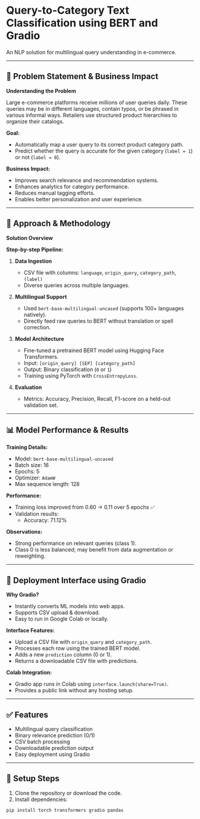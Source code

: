 # Query-to-Category Text Classification using BERT and Gradio

An NLP solution for multilingual query understanding in e-commerce.

---

## 🧾 Problem Statement & Business Impact

**Understanding the Problem**

Large e-commerce platforms receive millions of user queries daily. These queries may be in different languages, contain typos, or be phrased in various informal ways. Retailers use structured product hierarchies to organize their catalogs.

**Goal:**

- Automatically map a user query to its correct product category path.
- Predict whether the query is accurate for the given category (`label = 1`) or not (`label = 0`).

**Business Impact:**

- Improves search relevance and recommendation systems.
- Enhances analytics for category performance.
- Reduces manual tagging efforts.
- Enables better personalization and user experience.

---

## 🧠 Approach & Methodology

**Solution Overview**

**Step-by-step Pipeline:**

1. **Data Ingestion**  
   - CSV file with columns: `language`, `origin_query`, `category_path`, `(label)`  
   - Diverse queries across multiple languages.

2. **Multilingual Support**  
   - Used `bert-base-multilingual-uncased` (supports 100+ languages natively).  
   - Directly feed raw queries to BERT without translation or spell correction.

3. **Model Architecture**  
   - Fine-tuned a pretrained BERT model using Hugging Face Transformers.  
   - Input: `[origin_query] [SEP] [category_path]`  
   - Output: Binary classification (`0` or `1`)  
   - Training using PyTorch with `CrossEntropyLoss`.

4. **Evaluation**  
   - Metrics: Accuracy, Precision, Recall, F1-score on a held-out validation set.

---

## 📊 Model Performance & Results

**Training Details:**

- Model: `bert-base-multilingual-uncased`
- Batch size: 16
- Epochs: 5
- Optimizer: `AdamW`
- Max sequence length: 128

**Performance:**

- Training loss improved from 0.60 → 0.11 over 5 epochs ✅
- Validation results:
  - Accuracy: 71.12%

**Observations:**

- Strong performance on relevant queries (class 1).  
- Class 0 is less balanced; may benefit from data augmentation or reweighting.

---

## 🧪 Deployment Interface using Gradio

**Why Gradio?**

- Instantly converts ML models into web apps.
- Supports CSV upload & download.
- Easy to run in Google Colab or locally.

**Interface Features:**

- Upload a CSV file with `origin_query` and `category_path`.
- Processes each row using the trained BERT model.
- Adds a new `prediction` column (0 or 1).
- Returns a downloadable CSV file with predictions.

**Colab Integration:**

- Gradio app runs in Colab using `interface.launch(share=True)`.
- Provides a public link without any hosting setup.

---

## ✅ Features

- Multilingual query classification
- Binary relevance prediction (0/1)
- CSV batch processing
- Downloadable prediction output
- Easy deployment using Gradio

---

## 🔧 Setup Steps

1. Clone the repository or download the code.
2. Install dependencies:

```bash
pip install torch transformers gradio pandas
